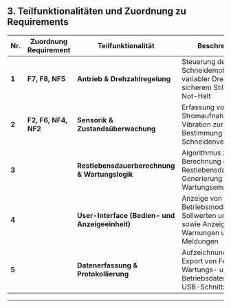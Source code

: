 ## 3. Teilfunktionalitäten und Zuordnung zu Requirements

| **Nr.** | **Zuordnung Requirement** |**Teilfunktionalität** | **Beschreibung** |
|----------|----------|------------------------|------------------|
| **1** | **F7, F8, NF5** | **Antrieb & Drehzahlregelung** | Steuerung des Schneidemotors mit variabler Drehzahl und sicherem Stillsetzen bei Not-Halt
| **2** | **F2, F6, NF4, NF2** | **Sensorik & Zustandsüberwachung** | Erfassung von Stromaufnahme und Vibration zur Bestimmung des Schneidenverschleißes
| **3** | | **Restlebensdauerberechnung & Wartungslogik** | Algorithmus zur Berechnung der Restlebensdauer und Generierung von Wartungsempfehlungen
| **4** | | **User-Interface (Bedien- und Anzeigeeinheit)** | Anzeige von Betriebsmodi, Sollwerten und Presets sowie Anzeige von Warnungen und Meldungen
| **5** | | **Datenerfassung & Protokollierung** | Aufzeichnung und Export von Fehler-, Wartungs- und Betriebsdaten über USB-Schnittstelle

---
